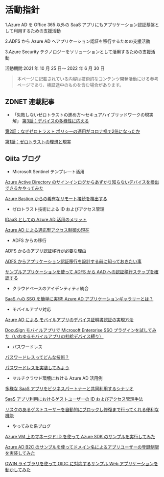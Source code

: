 # 活動指針
1.Azure AD を Office 365 以外の SaaS アプリにもアプリケーション認証基盤として利用するための支援活動

2.ADFS から Azure AD へアプリケーション認証を移行するための支援活動

3.Azure Security テクノロジーをソリューションとして活用するための支援活動

活動期間:2021 年 10 月 25 日～ 2022 年 6 月 30 日

> 本ページに記載されている内容は技術的なコンテンツ開発活動にける参考ページであり、検証途中のものを含む場合があります。

## ZDNET 連載記事
- 「失敗しないゼロトラストの進め方～セキュアハイブリッドワークの現実解」
[第3話：デバイスの多様性に応える](https://japan.zdnet.com/paper/30001233/30005850/)

[第2話：なぜゼロトラスト ポリシーの適用がコロナ禍で2倍になったか](https://japan.zdnet.com/paper/30001233/30005712/)

[第1話：ゼロトラストの理想と現実](https://japan.zdnet.com/paper/30001233/30005527/)

## Qiita ブログ
- Microsoft Sentinel テンプレ―ト活用

[Azure Active Directory のサインインログからあずかり知らないデバイスを検出できるかやってみた](https://qiita.com/hiroakimurata/items/175e385ad883edccfa89)

[Azure Bastion からの希有なリモート接続を検出する](https://qiita.com/hiroakimurata/items/02c8548ef2296d6c4387)

- ゼロトラスト技術による ID およびアクセス管理

[IDaaS としての Azure AD 活用のメリット](https://qiita.com/NIWAnatsuko/items/b02385831e99f9b8647a)

[Azure AD による適応型アクセス制御の現在](https://qiita.com/NIWAnatsuko/private/7a444317af09e4922584)

- ADFS からの移行

[ADFS からのアプリ認証移行が必要な理由](https://qiita.com/hiroakimurata/items/7365532a92c5c9b57474)

[ADFS からアプリケーション認証移行を設計する前に知っておきたい事](https://qiita.com/hiroakimurata/items/f18c63ca6497a8d32b77)

[サンプルアプリケーションを使って ADFS から AAD への認証移行ステップを確認する](https://qiita.com/hiroakimurata/items/1a67ae52fbb6fcc36a56)

- クラウドベースのアイデンティティ統合

[SaaS への SSO を簡単に実現! Azure AD アプリケーションギャラリーとは？](https://qiita.com/hiyoshino/items/04f1e4e9d4172b47d4e9)

- モバイルアプリ対応

[Azure AD による モバイルアプリのデバイス証明書認証の実現方法](https://qiita.com/hiyoshino/private/1b7ebef34870c74133dc)

[DocuSign モバイルアプリで Microsoft Enterprise SSO プラグインを試してみた（いわゆるモバイルアプリの社給デバイス縛り）](https://qiita.com/hiyoshino/items/c3e8e1049afbc04bff74)

- パスワードレス

[パスワードレスってどんな技術？](https://qiita.com/NIWAnatsuko/items/220a8fca9f960c997cb0)

[パスワードレスを実装してみよう](https://qiita.com/NIWAnatsuko/items/1039724850b026f9e414)

- マルチクラウド環境における Azure AD 活用例

[多様な SaaS アプリをビジネスパートナーと共同利用するシナリオ](https://qiita.com/hiroakimurata/items/748ad03bb1aa3d152998)

[SaaS アプリ利用におけるゲストユーザーの ID およびアクセス管理手法](https://qiita.com/hiroakimurata/items/bcfe2071f31e0375bd30)

[リスクのあるゲストユーザーを自動的にブロックし修復まで行ってくれる便利な機能](https://qiita.com/hiroakimurata/items/e40fbd59d57f88b6a5d5)

- やってみた系ブログ

[Azure VM 上のマネージド ID を使って Azure SDK のサンプルを実行してみた](https://qiita.com/hiroakimurata/items/bde4f97ba2e53e8f3224)

[Azure AD B2C のサンプルを使ってドメイン名によるアプリユーザーの登録制限を実装してみた](https://qiita.com/hiroakimurata/items/3c4994c2378b3d6c230a)

[OWIN ライブラリを使って OIDC に対応するサンプル Web アプリケーションを動かしてみた](https://qiita.com/hiroakimurata/items/0e47dfd19b584d05305c)

